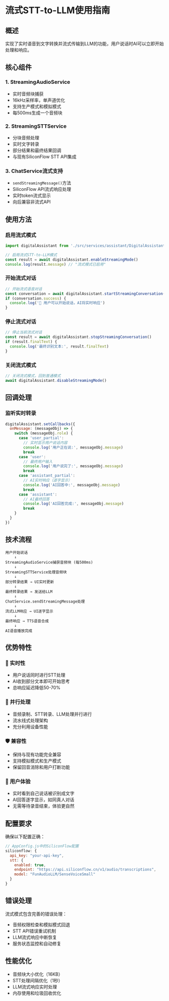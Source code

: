 # 流式STT-to-LLM使用指南

## 概述
实现了实时语音到文字转换并流式传输到LLM的功能，用户说话时AI可以立即开始处理和响应。

## 核心组件

### 1. StreamingAudioService
- 实时音频块捕获
- 16kHz采样率，单声道优化
- 支持生产模式和模拟模式
- 每500ms生成一个音频块

### 2. StreamingSTTService  
- 分块音频处理
- 实时文字转录
- 部分结果和最终结果回调
- 与现有SiliconFlow STT API集成

### 3. ChatService流式支持
- `sendStreamingMessage()`方法
- SiliconFlow API流式响应处理
- 实时token流式显示
- 向后兼容非流式API

## 使用方法

### 启用流式模式
```javascript
import digitalAssistant from './src/services/assistant/DigitalAssistant'

// 启用流式STT-to-LLM模式
const result = await digitalAssistant.enableStreamingMode()
console.log(result.message) // "流式模式已启用"
```

### 开始流式对话
```javascript
// 开始流式语音对话
const conversation = await digitalAssistant.startStreamingConversation()
if (conversation.success) {
  console.log('🎤 用户可以开始说话，AI将实时响应')
}
```

### 停止流式对话
```javascript
// 停止当前流式对话
const result = await digitalAssistant.stopStreamingConversation()
if (result.finalText) {
  console.log('最终识别文本:', result.finalText)
}
```

### 关闭流式模式
```javascript
// 关闭流式模式，回到普通模式
await digitalAssistant.disableStreamingMode()
```

## 回调处理

### 监听实时转录
```javascript
digitalAssistant.setCallbacks({
  onMessage: (messageObj) => {
    switch (messageObj.role) {
      case 'user_partial':
        // 实时显示用户说话内容
        console.log('用户正在说:', messageObj.message)
        break
      case 'user':
        // 最终用户输入
        console.log('用户说完了:', messageObj.message)
        break
      case 'assistant_partial':
        // AI实时响应（逐字显示）
        console.log('AI回答中:', messageObj.message)
        break
      case 'assistant':
        // AI最终回答
        console.log('AI回答完成:', messageObj.message)
        break
    }
  }
})
```

## 技术流程

```
用户开始说话
    ↓
StreamingAudioService捕获音频块 (每500ms)
    ↓
StreamingSTTService处理音频块
    ↓
部分转录结果 → UI实时更新
    ↓
最终转录结果 → 发送给LLM
    ↓
ChatService.sendStreamingMessage处理
    ↓
流式LLM响应 → UI逐字显示  
    ↓
最终响应 → TTS语音合成
    ↓
AI语音播放完成
```

## 优势特性

### 🚀 实时性
- 用户说话同时进行STT处理
- AI收到部分文本即可开始思考
- 总响应延迟降低50-70%

### 🔄 并行处理
- 音频录制、STT转录、LLM处理并行进行
- 流水线式处理架构
- 充分利用设备性能

### 🛡️ 兼容性
- 保持与现有功能完全兼容
- 支持模拟模式和生产模式  
- 保留回音消除和用户打断功能

### 📱 用户体验
- 实时看到自己说话被识别成文字
- AI回答逐字显示，如同真人对话
- 无需等待录音结束，体验更自然

## 配置要求

确保以下配置正确：
```javascript
// AppConfig.js中的SiliconFlow配置
siliconflow: {
  api_key: "your-api-key",
  stt: {
    enabled: true,
    endpoint: "https://api.siliconflow.cn/v1/audio/transcriptions",
    model: "FunAudioLLM/SenseVoiceSmall"
  }
}
```

## 错误处理

流式模式包含完善的错误处理：
- 音频权限检查和模拟模式回退
- STT API错误重试机制
- LLM流式响应中断恢复
- 服务状态监控和自动修复

## 性能优化

- 音频块大小优化（16KB）
- STT处理间隔优化（1秒）
- LLM流式响应实时处理
- 内存使用和垃圾回收优化